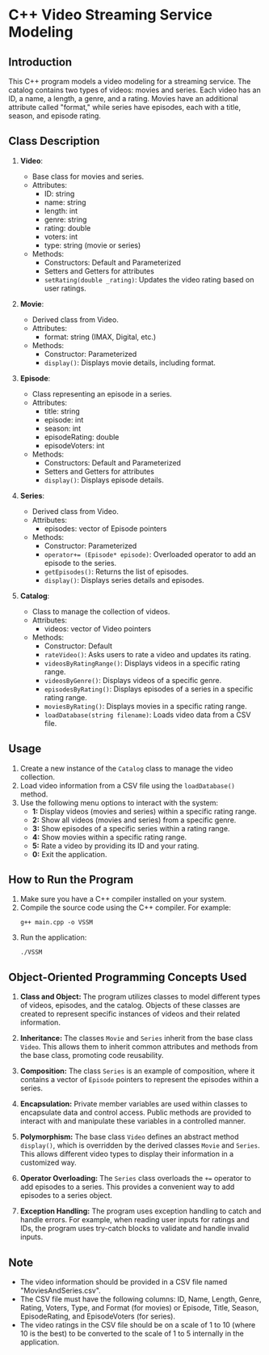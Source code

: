# C++ Video Streaming Service Modeling

## Introduction
This C++ program models a video modeling for a streaming service. The catalog contains two types of videos: movies and series. Each video has an ID, a name, a length, a genre, and a rating. Movies have an additional attribute called "format," while series have episodes, each with a title, season, and episode rating.

## Class Description

1. **Video**:
   - Base class for movies and series.
   - Attributes:
     - ID: string
     - name: string
     - length: int
     - genre: string
     - rating: double
     - voters: int
     - type: string (movie or series)
   - Methods:
     - Constructors: Default and Parameterized
     - Setters and Getters for attributes
     - `setRating(double _rating)`: Updates the video rating based on user ratings.

2. **Movie**:
   - Derived class from Video.
   - Attributes:
     - format: string (IMAX, Digital, etc.)
   - Methods:
     - Constructor: Parameterized
     - `display()`: Displays movie details, including format.

3. **Episode**:
   - Class representing an episode in a series.
   - Attributes:
     - title: string
     - episode: int
     - season: int
     - episodeRating: double
     - episodeVoters: int
   - Methods:
     - Constructors: Default and Parameterized
     - Setters and Getters for attributes
     - `display()`: Displays episode details.

4. **Series**:
   - Derived class from Video.
   - Attributes:
     - episodes: vector of Episode pointers
   - Methods:
     - Constructor: Parameterized
     - `operator+= (Episode* episode)`: Overloaded operator to add an episode to the series.
     - `getEpisodes()`: Returns the list of episodes.
     - `display()`: Displays series details and episodes.

5. **Catalog**:
   - Class to manage the collection of videos.
   - Attributes:
     - videos: vector of Video pointers
   - Methods:
     - Constructor: Default
     - `rateVideo()`: Asks users to rate a video and updates its rating.
     - `videosByRatingRange()`: Displays videos in a specific rating range.
     - `videosByGenre()`: Displays videos of a specific genre.
     - `episodesByRating()`: Displays episodes of a series in a specific rating range.
     - `moviesByRating()`: Displays movies in a specific rating range.
     - `loadDatabase(string filename)`: Loads video data from a CSV file.

## Usage

1. Create a new instance of the `Catalog` class to manage the video collection.
2. Load video information from a CSV file using the `loadDatabase()` method.
3. Use the following menu options to interact with the system:
   - **1:** Display videos (movies and series) within a specific rating range.
   - **2:** Show all videos (movies and series) from a specific genre.
   - **3:** Show episodes of a specific series within a rating range.
   - **4:** Show movies within a specific rating range.
   - **5:** Rate a video by providing its ID and your rating.
   - **0:** Exit the application.

## How to Run the Program

1. Make sure you have a C++ compiler installed on your system.
2. Compile the source code using the C++ compiler. For example:
   ```
   g++ main.cpp -o VSSM
   ```
3. Run the application:
   ```
   ./VSSM
   ```
   
## Object-Oriented Programming Concepts Used
1. **Class and Object:** The program utilizes classes to model different types of videos, episodes, and the catalog. Objects of these classes are created to represent specific instances of videos and their related information.

2. **Inheritance:** The classes `Movie` and `Series` inherit from the base class `Video`. This allows them to inherit common attributes and methods from the base class, promoting code reusability.

3. **Composition:** The class `Series` is an example of composition, where it contains a vector of `Episode` pointers to represent the episodes within a series.

4. **Encapsulation:** Private member variables are used within classes to encapsulate data and control access. Public methods are provided to interact with and manipulate these variables in a controlled manner.

5. **Polymorphism:** The base class `Video` defines an abstract method `display()`, which is overridden by the derived classes `Movie` and `Series`. This allows different video types to display their information in a customized way.

6. **Operator Overloading:** The `Series` class overloads the `+=` operator to add episodes to a series. This provides a convenient way to add episodes to a series object.

7. **Exception Handling:** The program uses exception handling to catch and handle errors. For example, when reading user inputs for ratings and IDs, the program uses try-catch blocks to validate and handle invalid inputs.

## Note
- The video information should be provided in a CSV file named "MoviesAndSeries.csv".
- The CSV file must have the following columns: ID, Name, Length, Genre, Rating, Voters, Type, and Format (for movies) or Episode, Title, Season, EpisodeRating, and EpisodeVoters (for series).
- The video ratings in the CSV file should be on a scale of 1 to 10 (where 10 is the best) to be converted to the scale of 1 to 5 internally in the application.

